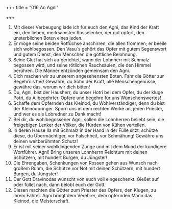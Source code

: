 +++
title = "016 An Agni"

+++


1.	Mit dieser Verbeugung lade ich für euch den Agni, das Kind der Kraft ein, den lieben, merksamsten Rosselenker, der gut opfert, den unsterblichen Boten eines jeden.
2.	Er möge seine beiden Rotfüchse anschirren, die allen frommen; er beeile sich wohlbegossen. Den Vasu´s gehört das Opfer mit gutem Segenswort und gutem Dienst, den Menschen die göttliche Belohnung.
3.	Seine Glut hat sich aufgerichtet, wann der Lohnherr mit Schmalz begossen wird, und seine rötlichen Rauchsäulen, die den Himmel berühren. Die Männer entzünden gemeinsam den Agni.
4.	Dich machen wir zu unserem angesehensten Boten. Fahr die Götter zur Begehrnis her! Gewähre, du Sohn der Kraft, alle Menschengenüsse, gewähre das, worum wir dich bitten!
5.	Du, Agni, bist der Hausherr, du unser Hotri bei dem Opfer, du der kluge Potri, du Allbegehrter. Opfere und begehre für uns Wünschenswertes!
6.	Schaffe dem Opfernden das Kleinod, du Wohlverständiger, denn du bist der Kleinodbringer. Sporn uns in dem rechten Werke an, jeden Priester, und wer es als Lobredner zu Dank macht!
7.	Bei dir, du wohlbegossener Agni, sollen die Lohnherren beliebt sein, die freigebigen Lenker der Völker, die Hürden von Kühen verteilen.
8.	In deren Hause Ila mit Schmalz in der Hand in der Fülle sitzt, schütze diese, du Übermächtiger, vor Falschheit, vor Schmähung! Gewähre uns deinen weitberühmten Schutz!
9.	Er ist mit seiner wohlklingenden Zunge und mit dem Mund der kundigere Wortführer. Agni! Bring unseren Lohnherrn Reichtum mit deinen Schützern, mit hundert Burgen, du Jüngster!
10.	Die Ehrengaben, Schenkungen von Rossen gehen aus Wunsch nach großem Ruhm, die Schütze vor Not mit deinen Schützern, mit hundert Burgen, du Jüngster!
11.	Der Gott Dravinodas wünscht von euch voll eingeschenkt. Gießet auf oder füllet nach, dann belobt euch der Gott.
12.	Diesen machten die Götter zum Priester des Opfers, den Klugen, zu ihrem Fahrer. Agni bringt dem Verehrer, dem opfernden Mann das Kleinod, die Meisterschaft.


